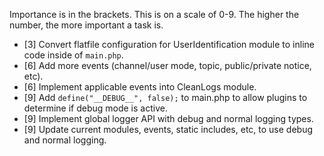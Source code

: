 Importance is in the brackets.  This is on a scale of 0-9.  The higher the number, the more important a task is.

* [3] Convert flatfile configuration for UserIdentification module to inline code inside of `main.php`.
* [6] Add more events (channel/user mode, topic, public/private notice, etc).
* [6] Implement applicable events into CleanLogs module.
* [9] Add `define("__DEBUG__", false);` to main.php to allow plugins to determine if debug mode is active.
* [9] Implement global logger API with debug and normal logging types.
* [9] Update current modules, events, static includes, etc, to use debug and normal logging.
